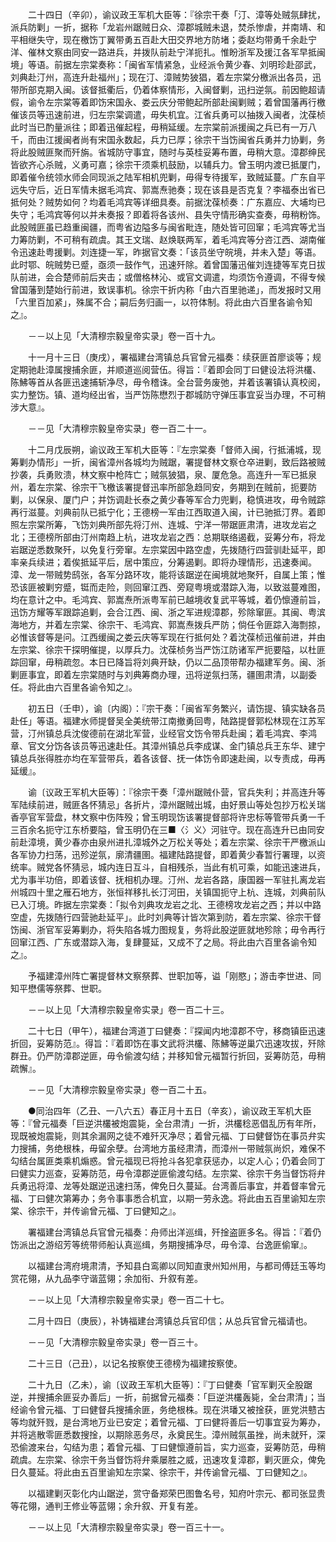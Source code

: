 <!-- { "loadSidebar": true } -->
　　二十四日（辛卯），谕议政王军机大臣等：『徐宗干奏「汀、漳等处贼氛肆扰，派兵防剿」一折，据称「龙岩州踞贼日众、漳郡城贼未退，焚杀惨虐，并南靖、和平相继失守，现在檄饬丁翼带勇五百赴大田交界地方防堵；委赵均带勇千余赴宁洋、催林文察由同安一路进兵，并拨队前赴宁洋扼扎。惟盼浙军及援江各军早抵闽境」等语。前据左宗棠奏称：「闽省军情紧急，业经派令黄少春、刘明珍赴邵武，刘典赴汀州，高连升赴福州」；现在汀、漳贼势狓猖，着左宗棠分檄派出各员，迅带所部克期入闽。该督抵衢后，仍着体察情形，入闽督剿，迅扫逆氛。前因鲍超请假，谕令左宗棠等着即饬宋国永、娄云庆分带鲍起所部赴闽剿贼；着曾国藩再行檄催该员等迅速前进，归左宗棠调遣，毋失机宜。江省兵勇可以抽拨入闽者，沈葆桢此时当已酌量派往；即着迅催起程，毋稍延缓。左宗棠前派援闽之兵已有一万八千，而由江援闽者尚有宋国永数起，兵力已厚；徐宗干当饬闽省兵勇并力协剿，务将此股贼匪聚而歼旃。省城防守事宜，随时与英桂妥筹布置，毋稍大意。漳郡绅民皆欲齐心杀贼，义勇可嘉；徐宗干须乘机鼓励，以辅兵力。曾玉明内渡已抵厦门，即着催令统领水师会同现派之陆军相机兜剿，毋得专待援军，致贼延蔓。广东自平远失守后，近日军情未据毛鸿宾、郭嵩焘驰奏；现在该县是否克复？李福泰出省已抵何处？贼势如何？均着毛鸿宾等详细具奏。前据沈葆桢奏：广东嘉应、大埔均已失守；毛鸿宾等何以并未奏报？即着将各该州、县失守情形确实查奏，毋稍粉饰。此股贼匪虽已趋重闽疆，而粤省边隘多与闽省毗连，随处皆可回窜；毛鸿宾等尤当力筹防剿，不可稍有疏虞。其王文瑞、赵焕联两军，着毛鸿宾等分咨江西、湖南催令迅速赴粤援剿。刘连捷一军，昨据官文奏：「该员坐守皖境，并未入楚」等语。此时鄂、皖贼势已蹙，亟须一鼓作气，迅速歼除。着曾国藩迅催刘连捷等军克日拔队前进，会合楚师前后夹击；或僧格林沁、或官文调遣，均须饬令遵调，不得专候曾国藩到楚始行前进，致误事机。徐宗干折内称「由六百里驰递」，而发报时又用「六里百加紧」，殊属不合；嗣后务归画一，以符体制。将此由六百里各谕令知之』。

　　－－以上见「大清穆宗毅皇帝实录」卷一百十九。

　　十一月十三日（庚戌），署福建台湾镇总兵官曾元福奏：续获匪首廖谈等；规定期驰赴漳属搜捕余匪，并顺道巡阅营伍。得旨：『着即会同丁曰健设法将洪欉、陈鮄等首从各匪迅速捕斩净尽，毋令稽诛。全台营务废弛，并着该署镇认真校阅，实力整饬。镇、道均经出省，当严饬陈懋烈于郡城防守弹压事宜妥当办理，不可稍涉大意』。

　　－－见「大清穆宗毅皇帝实录」卷一百二十一。

　　十二月戊辰朔，谕议政王军机大臣等：『左宗棠奏「督师入闽，行抵浦城，现筹剿办情形」一折，闽省漳州各城均为贼踞，署提督林文察仓卒进剿，致后路被贼抄袭，兵勇败溃，林文察中枪阵亡；贼氛狓猖，泉、厦危急。高连升一军已抵泉州，着左宗棠、徐宗干飞檄该署提督迅率所部急趋同安，务期到在贼前，扼要防剿，以保泉、厦门户；并饬调赴长泰之黄少春等军合力兜剿，稳慎进攻，毋令贼踪再行滋蔓。刘典前队已抵宁化；王德榜一军由江西取道入闽，计已驰抵汀界。着即照左宗棠所筹，飞饬刘典所部先将汀州、连城、宁洋一带踞匪肃清，进攻龙岩之北；王德榜所部由汀州南趋上杭，进攻龙岩之西：总期联络遏截，妥筹分布，将龙岩踞逆悉数聚歼，以免复行旁窜。左宗棠因中路空虚，先拨随行四营驯赴延平，即率亲兵续进；着俟抵延平后，居中策应，分筹遏剿。即将办理情形，迅速奏闻。漳、龙一带贼势鸱张，各军分路环攻，能将该踞逆在闽境就地聚歼，自属上策；惟恐该匪被剿穷蹙，铤而走险，则回窜江西、旁窥粤境或潜踪入海，以致滋蔓难图，均在意计之中。毛鸿宾、郭嵩焘所派粤军前已越境收复武平等城，着仍懔遵前旨，迅饬方耀等军跟踪追剿，会合江西、闽、浙之军进规漳郡，殄除窜匪。其闽、粤滨海地方，并着左宗棠、徐宗干、毛鸿宾、郭嵩焘拨兵严防；倘任令匪踪入海剽掠，必惟该督等是问。江西缓闽之娄云庆等军现在行抵何处？着沈葆桢迅催前进，并由左宗棠、徐宗干探明催提，以厚兵力。沈葆桢务当严饬江防诸军严扼要隘，以杜匪踪回窜，毋稍疏忽。本日已降旨将刘典开缺，仍以二品顶带帮办福建军务。闽、浙剿匪事宜，即着左宗棠随时与刘典筹商办理，迅将逆氛扫荡，疆圉肃清，以副委任。将此由六百里各谕令知之』。

　　初五日（壬申），谕〔内阁）：『宗干奏：「闽省军务繁兴，请饬提、镇实缺各员赴任」等语。福建水师提督吴全美统带江南撤勇回粤，陆路提督郭松林现在江苏军营，汀州镇总兵沈俊德前在湖北军营，业经官文饬令带兵赴闽；着毛鸿宾、李鸿章、官文分饬各该员等迅速赴任。其漳州镇总兵李成谋、金门镇总兵王东华、建宁镇总兵张得胜亦均在军营带兵，着各该督、抚一体饬令即速赴闽，以专责成，毋再延缓』。

　　谕〔议政王军机大臣等〕：『徐宗干奏「漳州踞贼仆营，官兵失利；并高连升等军陆续前进，贼匪各怀猜忌」各折片，漳州踞贼出城，由好景山等处包抄万松关瑞香亭官军营盘，林文察中伤阵殁；曾玉明现饬该署提督部将许忠标等管带兵勇一千三百余名扼守江东桥要隘，曾玉明仍在三■〈氵义〉河驻守。现在高连升已由同安前赴漳境，黄少春亦由泉州进扎漳城外之万松关等处；着左宗棠、徐宗干严檄派山各军协力扫荡，迅殄逆氛，廓清疆圉。福建陆路提督，即着黄少春暂行署理，以资统率。贼党各怀猜忌，城内连日互斗，自相残杀，当此有机可乘，如能迅速进兵，尤为事半功倍，即着该督、抚相机办理。汀州、龙岩各路，康国器一军驻扎离龙岩州城四十里之雁石地方，张恒祥移扎长汀河田，关镇国扼守上杭、连城，刘典前队已入汀境。昨据左宗棠奏：「拟令刘典攻龙岩之北、王德榜攻龙岩之西；并以中路空虚，先拨随行四营驰赴延平」。此时刘典等计皆次第到防，着左宗棠、徐宗干督饬闽、浙官军妥筹剿办，将失陷各城力图规复，务将此股逆匪就地殄除；毋令再行回窜江西、广东或潜踪入海，复肆蔓延，又成不了之局。将此由六百里各谕令知之』。

　　予福建漳州阵亡署提督林文察祭葬、世职加等，谥「刚愍」；游击李世进、同知平懋儒等祭葬、世职。

　　－－以上见「大清穆宗毅皇帝实录」卷一百二十三。

　　二十七日（甲午），福建台湾道丁曰健奏：『探闻内地漳郡不守，移商镇臣迅速折回，妥筹防范』。得旨：『着即饬在事文武将洪欉、陈鮄等逆巢穴迅速攻拔，歼除群丑。仍严防漳郡逆匪，毋令偷渡勾结；并移知曾元福暂行折回，妥筹防范，毋稍疏懈』。

　　－－见「大清穆宗毅皇帝实录」卷一百二十五。

　　●同治四年（乙丑、一八六五）春正月十五日（辛亥），谕议政王军机大臣等：『曾元福奏「巨逆洪欉被炮震毙，全台肃清」一折，洪欉稔恶倡乱历有年所，现既被炮震毙，则其余漏网之徒不难歼灭净尽；着曾元福、丁曰健督饬在事员弁实力搜捕，务绝根株，毋留余孽。台湾地方虽经肃清，而漳州一带贼氛尚炽，难保不勾结台属匪类乘机煽惑。曾元福现已将抢斗各犯拿获惩办，以定人心；仍着会同丁曰健实力巡查，妥筹防范，毋令漳郡逆匪偷渡勾结。左宗棠、徐宗干务当督饬将弁兵勇迅将漳、龙等处踞逆迅速扫荡，俾免日久蔓延。台湾善后事宜，并着督率曾元福、丁曰健次第筹办；务令事事悉合机宜，以期一劳永逸。将此由五百里谕知左宗棠、徐宗干，并传谕曾元福、丁曰健知之』。

　　署福建台湾镇总兵官曾元福奏：舟师出洋巡缉，歼捦盗匪多名。得旨：『着仍饬派出之游绍芳等统带师船认真巡缉，务期搜捕净尽，毋令漳、台逸匪偷窜』。

　　以福建台湾府境肃清，予知县白鸾卿以同知直隶州知州用，与都司傅廷玉等均赏花翎，从九品李守谐蓝翎；余加衔、升叙有差。

　　－－以上见「大清穆宗毅皇帝实录」卷一百二十七。

　　二月十四日（庚辰），补铸福建台湾镇总兵官印信；从总兵官曾元福请也。

　　－－见「大清穆宗毅皇帝实录」卷一百三十。

　　二十三日（己丑），以记名按察使王德榜为福建按察使。

　　二十九日（乙未），谕〔议政王军机大臣等〕：『丁曰健奏「官军剿灭全股踞逆，并搜捕余匪妥办善后」一折，前据曾元福奏：「巨逆洪欉轰毙，全台肃清」；当经谕令曾元福、丁曰健督兵搜捕余匪，务绝根株。现在洪璠又被捦获，匪党洪戆古等均就歼戮，是台湾地万业已安定；着曾元福、丁曰健将善后一切事宜妥为筹办，并将逃散零匪悉数搜捦，以期除恶务尽，永奠民生。漳州贼氛虽挫，尚未就歼，深恐偷渡来台，勾结为患；着曾元福、丁曰健懔遵前旨，实力巡查，妥筹防范，毋稍疏虞。左宗棠、徐宗干务当督饬将弁乘屡胜之威，迅速攻复漳郡，剿灭匪众，俾免日久蔓延。将此由五百里谕知左宗棠、徐宗干，并传谕曾元福、丁曰健知之』。

　　以福建剿灭彰化内山踞逆，赏守备郑荣巴图鲁名号，知府叶宗元、都司张显贵等花翎，通判王修业等蓝翎；余升叙、开复有差。

　　－－以上见「大清穆宗毅皇帝实录」卷一百三十一。

